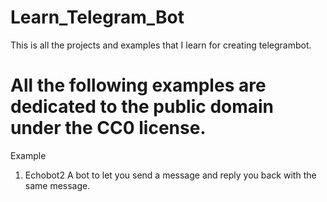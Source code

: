 # Learn_Telegram_Bot
This is all the projects and examples that I learn for creating telegrambot.

# All the following examples are dedicated to the public domain under the CC0 license.

Example
1. Echobot2
A bot to let you send a message and reply you back with the same message.


